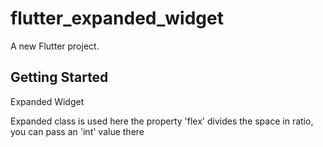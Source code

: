 # flutter_expanded_widget

A new Flutter project.

## Getting Started

Expanded Widget

Expanded class is used here
the property 'flex' divides the space in ratio, you can pass an 'int' value there